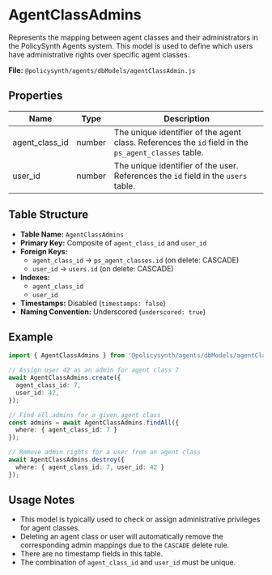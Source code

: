 # AgentClassAdmins

Represents the mapping between agent classes and their administrators in the PolicySynth Agents system. This model is used to define which users have administrative rights over specific agent classes.

**File:** `@policysynth/agents/dbModels/agentClassAdmin.js`

## Properties

| Name            | Type   | Description                                                                                 |
|-----------------|--------|---------------------------------------------------------------------------------------------|
| agent_class_id  | number | The unique identifier of the agent class. References the `id` field in the `ps_agent_classes` table. |
| user_id         | number | The unique identifier of the user. References the `id` field in the `users` table.                |

## Table Structure

- **Table Name:** `AgentClassAdmins`
- **Primary Key:** Composite of `agent_class_id` and `user_id`
- **Foreign Keys:**
  - `agent_class_id` → `ps_agent_classes.id` (on delete: CASCADE)
  - `user_id` → `users.id` (on delete: CASCADE)
- **Indexes:** 
  - `agent_class_id`
  - `user_id`
- **Timestamps:** Disabled (`timestamps: false`)
- **Naming Convention:** Underscored (`underscored: true`)

## Example

```typescript
import { AgentClassAdmins } from '@policysynth/agents/dbModels/agentClassAdmin.js';

// Assign user 42 as an admin for agent class 7
await AgentClassAdmins.create({
  agent_class_id: 7,
  user_id: 42,
});

// Find all admins for a given agent class
const admins = await AgentClassAdmins.findAll({
  where: { agent_class_id: 7 }
});

// Remove admin rights for a user from an agent class
await AgentClassAdmins.destroy({
  where: { agent_class_id: 7, user_id: 42 }
});
```

## Usage Notes

- This model is typically used to check or assign administrative privileges for agent classes.
- Deleting an agent class or user will automatically remove the corresponding admin mappings due to the `CASCADE` delete rule.
- There are no timestamp fields in this table.
- The combination of `agent_class_id` and `user_id` must be unique.